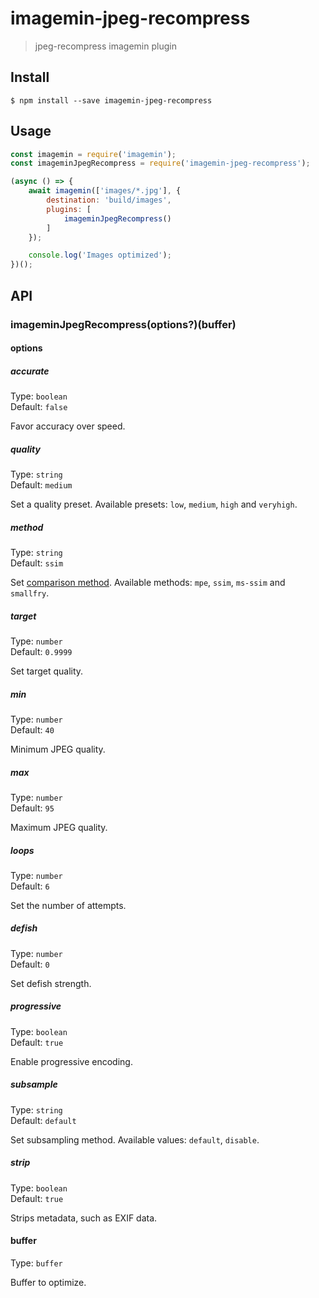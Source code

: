 # imagemin-jpeg-recompress

> jpeg-recompress imagemin plugin

## Install

```
$ npm install --save imagemin-jpeg-recompress
```

## Usage

```js
const imagemin = require('imagemin');
const imageminJpegRecompress = require('imagemin-jpeg-recompress');

(async () => {
	await imagemin(['images/*.jpg'], {
		destination: 'build/images',
		plugins: [
			imageminJpegRecompress()
		]
	});

	console.log('Images optimized');
})();
```

## API

### imageminJpegRecompress(options?)(buffer)

#### options

##### accurate

Type: `boolean`\
Default: `false`

Favor accuracy over speed.

##### quality

Type: `string`\
Default: `medium`

Set a quality preset. Available presets: `low`, `medium`, `high` and `veryhigh`.

##### method

Type: `string`\
Default: `ssim`

Set [comparison method](https://github.com/danielgtaylor/jpeg-archive#image-comparison-metrics). Available methods: `mpe`, `ssim`, `ms-ssim` and `smallfry`.

##### target

Type: `number`\
Default: `0.9999`

Set target quality.

##### min

Type: `number`\
Default: `40`

Minimum JPEG quality.

##### max

Type: `number`\
Default: `95`

Maximum JPEG quality.

##### loops

Type: `number`\
Default: `6`

Set the number of attempts.

##### defish

Type: `number`\
Default: `0`

Set defish strength.

##### progressive

Type: `boolean`\
Default: `true`

Enable progressive encoding.

##### subsample

Type: `string`\
Default: `default`

Set subsampling method. Available values: `default`, `disable`.

##### strip

Type: `boolean`\
Default: `true`

Strips metadata, such as EXIF data.

#### buffer

Type: `buffer`

Buffer to optimize.
